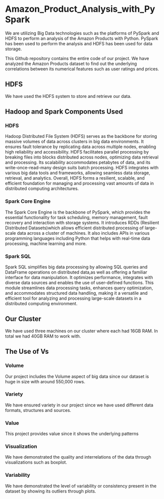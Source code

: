 # Amazon_Product_Analysis_with_PySpark
We are utilizing Big Data technologies such as the platforms of PySpark and HDFS to perform an analysis of the Amazon Products with Python. PySpark has been used to perform the analysis and HDFS has been used for data storage.

This Github repository contains the entire code of our project. We have analyzed the Amazon Products dataset to find out the  underlying correlations between its numerical features such as user ratings and prices. 

## HDFS
We have used the HDFS system to store and retrieve our data.

## Hadoop and Spark Components Used
### HDFS
Hadoop Distributed File System (HDFS) serves as the backbone for storing massive volumes of data across clusters in big data environments. It ensures fault tolerance by replicating data across multiple nodes, enabling high reliability and accessibility. HDFS facilitates parallel processing by breaking files into blocks distributed across nodes, optimizing data retrieval and processing. Its scalability accommodates petabytes of data, and its write-once-read-many design suits batch processing. HDFS integrates with various big data tools and frameworks, allowing seamless data storage, retrieval, and analytics. Overall, HDFS forms a resilient, scalable, and efficient foundation for managing and processing vast amounts of data in distributed computing architectures.
### Spark Core Engine
The Spark Core Engine is the backbone of PySpark, which provides the essential functionality for task scheduling, memory management, fault recovery and interaction with storage systems. It introduces RDDs (Resilient Distributed Datasets)which allows efficient distributed processing of large-scale data across a cluster of machines. It also includes APIs in various programming languages including Python that helps with real-time data processing, machine learning and more.
### Spark SQL
Spark SQL simplifies big data processing by allowing SQL queries and DataFrame operations on distributed data,as well as offering a familiar interface for data manipulation. It optimizes performance, integrates with diverse data sources and enables the use of user-defined functions. This module streamlines data processing tasks, enhances query optimization, and accommodates structured data handling, making it a versatile and efficient tool for analyzing and processing large-scale datasets in a distributed computing environment.

## Our Cluster
We have used three machines on our cluster where each had 16GB RAM. In total we had 40GB RAM to work with.

## The Use of Vs 
### Volume
Our project includes the Volume aspect of big data since our dataset is huge in size with around 550,000 rows.
### Variety
We have ensured variety in our project since we have used different data formats, structures and sources.
### Value
This project provides value since it shows the underlying patterns 
### Visualization
We have demonstrated the quality and interrelations of the data through visualizations such as boxplot.
### Variability
We have demonstrated the level of variability or consistency present in the dataset by showing its outliers through plots.
